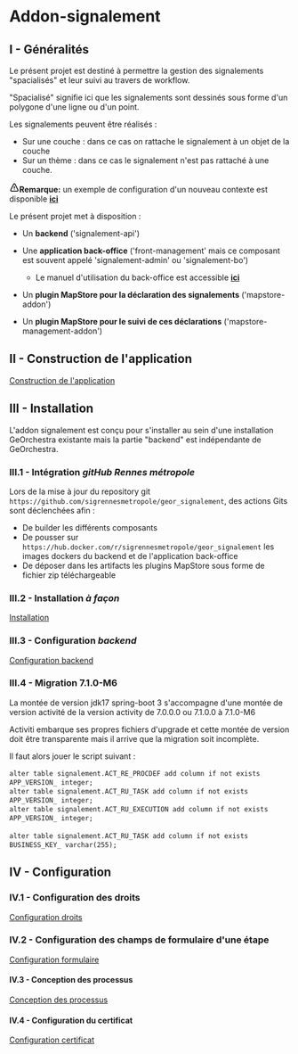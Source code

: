 # Addon-signalement

## I - Généralités

Le présent projet est destiné à permettre la gestion des signalements "spacialisés" et leur suivi au travers de workflow.

"Spacialisé" signifie ici que les signalements sont dessinés sous forme d'un polygone d'une ligne ou d'un point.

Les signalements peuvent être réalisés :

* Sur une couche : dans ce cas on rattache le signalement à un objet de la couche
* Sur un thème : dans ce cas le signalement n'est pas rattaché à une couche.

**![](readme/warn.png)Remarque:** un exemple de configuration d'un nouveau contexte est disponible **[ici](readme/README_EXEMPLE.md)**

Le présent projet met à disposition :

* Un **backend** ('signalement-api')
* Une **application back-office** ('front-management' mais ce composant est souvent appelé 'signalement-admin' ou 'signalement-bo')

    * Le manuel d'utilisation du back-office est accessible **[ici](readme/README_BACKOFFICE.md)**
    
* Un **plugin MapStore pour la déclaration des signalements** ('mapstore-addon')
* Un **plugin MapStore pour le suivi de ces déclarations** ('mapstore-management-addon')


## II - Construction de l'application

[Construction de l'application](readme/README_BUILD.md)

## III - Installation

L'addon signalement est conçu pour s'installer au sein d'une installation GeOrchestra existante mais la partie "backend" est indépendante de GeOrchestra.

### III.1 - Intégration *gitHub Rennes métropole*

Lors de la mise à jour du repository git `https://github.com/sigrennesmetropole/geor_signalement`, des actions Gits sont déclenchées afin :

- De builder les différents composants
- De pousser sur `https://hub.docker.com/r/sigrennesmetropole/geor_signalement` les images dockers du backend et de l'application back-office
- De déposer dans les artifacts les plugins MapStore sous forme de fichier zip téléchargeable

### III.2 - Installation *à façon*

[Installation](readme/README_INSTALL.md)

### III.3 - Configuration *backend*

[Configuration backend](readme/README_CONFIGURATION_BACKEND.md)

### III.4 - Migration 7.1.0-M6

La montée de version jdk17 spring-boot 3 s'accompagne d'une montée de version activité de la version activity de
7.0.0.0 ou 7.1.0.0 à 7.1.0-M6

Activiti embarque ses propres fichiers d'upgrade et cette montée de version doit être transparente mais il arrive que la migration soit incomplète.

Il faut alors jouer le script suivant :

```
alter table signalement.ACT_RE_PROCDEF add column if not exists APP_VERSION_ integer;
alter table signalement.ACT_RU_TASK add column if not exists APP_VERSION_ integer;
alter table signalement.ACT_RU_EXECUTION add column if not exists APP_VERSION_ integer;

alter table signalement.ACT_RU_TASK add column if not exists BUSINESS_KEY_ varchar(255);
```

## IV - Configuration

### IV.1 - Configuration des droits

[Configuration droits](readme/README_CONFIGURATION_DROIT.md)

### IV.2 - Configuration des champs de formulaire d'une étape

[Configuration formulaire](readme/README_CONFIGURATION_FORMULAIRE.md)

#### IV.3 - Conception des processus

[Conception des processus](readme/README_CONFIGURATION_WORKFLOW.md)

#### IV.4 - Configuration du certificat

[Configuration certificat](readme/README_CONFIGURATION_CERTIFICATE.md)
